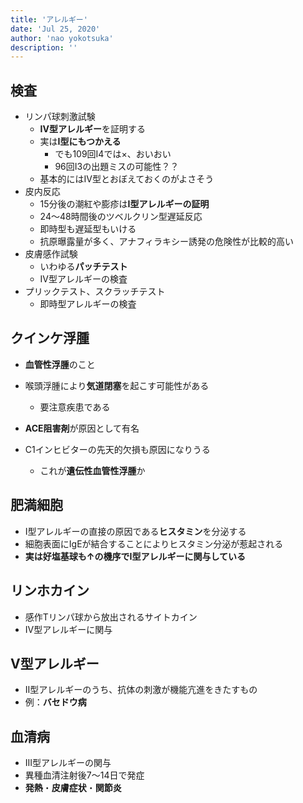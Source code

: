 ```yaml
---
title: 'アレルギー'
date: 'Jul 25, 2020'
author: 'nao yokotsuka'
description: ''
---
```


## 検査

- リンパ球刺激試験
  - **IV型アレルギー**を証明する
  - 実は**I型にもつかえる**
    - でも109回I4では×、おいおい
    - 96回I3の出題ミスの可能性？？
  - 基本的にはIV型とおぼえておくのがよさそう
- 皮内反応
  - 15分後の潮紅や膨疹は**I型アレルギーの証明**
  - 24〜48時間後のツベルクリン型遅延反応
  - 即時型も遅延型もいける
  - 抗原曝露量が多く、アナフィラキシー誘発の危険性が比較的高い
- 皮膚感作試験
  - いわゆる**パッチテスト**
  - IV型アレルギーの検査
- プリックテスト、スクラッチテスト
  - 即時型アレルギーの検査

## クインケ浮腫

- **血管性浮腫**のこと
- 喉頭浮腫により**気道閉塞**を起こす可能性がある
  - 要注意疾患である
- **ACE阻害剤**が原因として有名

- C1インヒビターの先天的欠損も原因になりうる
  - これが**遺伝性血管性浮腫**か

## 肥満細胞

- I型アレルギーの直接の原因である**ヒスタミン**を分泌する
- 細胞表面にIgEが結合することによりヒスタミン分泌が惹起される
- **実は好塩基球も↑の機序でI型アレルギーに関与している**

## リンホカイン

- 感作Tリンパ球から放出されるサイトカイン
- IV型アレルギーに関与

## V型アレルギー

- II型アレルギーのうち、抗体の刺激が機能亢進をきたすもの
- 例：**バセドウ病**

## 血清病

- III型アレルギーの関与
- 異種血清注射後7〜14日で発症
- **発熱**・**皮膚症状**・**関節炎**

